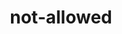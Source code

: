 ---
title: not-allowed
unicode_regular: \ebe6
unicode_bold: \ebe5
unicode_solid: \ebe7
unicode_brand: 
---